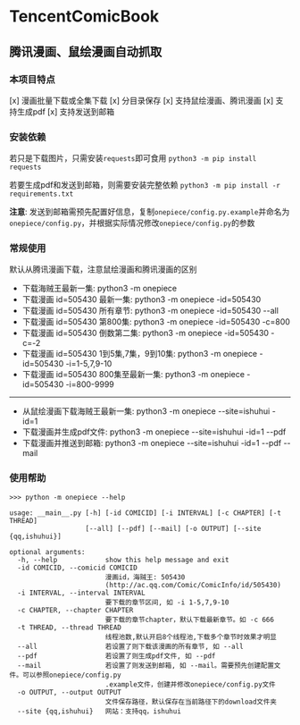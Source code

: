 # TencentComicBook

## 腾讯漫画、鼠绘漫画自动抓取

### 本项目特点
[x] 漫画批量下载或全集下载
[x] 分目录保存
[x] 支持鼠绘漫画、腾讯漫画
[x] 支持生成pdf
[x] 支持发送到邮箱

### 安装依赖

若只是下载图片，只需安装`requests`即可食用
`python3 -m pip install requests`

若要生成pdf和发送到邮箱，则需要安装完整依赖
`python3 -m pip install -r requirements.txt`

**注意**: 发送到邮箱需预先配置好信息，复制`onepiece/config.py.example`并命名为`onepiece/config.py`，并根据实际情况修改`onepiece/config.py`的参数

### 常规使用

默认从腾讯漫画下载，注意鼠绘漫画和腾讯漫画的区别

- 下载海贼王最新一集: python3 -m onepiece
- 下载漫画 id=505430 最新一集: python3 -m onepiece -id=505430
- 下载漫画 id=505430 所有章节: python3 -m onepiece -id=505430 --all
- 下载漫画 id=505430 第800集: python3 -m onepiece -id=505430 -c=800
- 下载漫画 id=505430 倒数第二集: python3 -m onepiece -id=505430 -c=-2
- 下载漫画 id=505430 1到5集,7集，9到10集: python3 -m onepiece -id=505430 -i=1-5,7,9-10
- 下载漫画 id=505430 800集至最新一集: python3 -m onepiece -id=505430 -i=800-9999

------
- 从鼠绘漫画下载海贼王最新一集: python3 -m onepiece --site=ishuhui -id=1
- 下载漫画并生成pdf文件: python3 -m onepiece --site=ishuhui -id=1 --pdf
- 下载漫画并推送到邮箱: python3 -m onepiece --site=ishuhui -id=1 --pdf --mail



### 使用帮助


```
>>> python -m onepiece --help

usage: __main__.py [-h] [-id COMICID] [-i INTERVAL] [-c CHAPTER] [-t THREAD]
                   [--all] [--pdf] [--mail] [-o OUTPUT] [--site {qq,ishuhui}]

optional arguments:
  -h, --help            show this help message and exit
  -id COMICID, --comicid COMICID
                        漫画id，海贼王: 505430
                        (http://ac.qq.com/Comic/ComicInfo/id/505430)
  -i INTERVAL, --interval INTERVAL
                        要下载的章节区间, 如 -i 1-5,7,9-10
  -c CHAPTER, --chapter CHAPTER
                        要下载的章节chapter，默认下载最新章节。如 -c 666
  -t THREAD, --thread THREAD
                        线程池数,默认开启8个线程池,下载多个章节时效果才明显
  --all                 若设置了则下载该漫画的所有章节, 如 --all
  --pdf                 若设置了则生成pdf文件, 如 --pdf
  --mail                若设置了则发送到邮箱, 如 --mail。需要预先创建配置文件。可以参照onepiece/config.py
                        .example文件，创建并修改onepiece/config.py文件
  -o OUTPUT, --output OUTPUT
                        文件保存路径，默认保存在当前路径下的download文件夹
  --site {qq,ishuhui}   网站：支持qq，ishuhui

```
